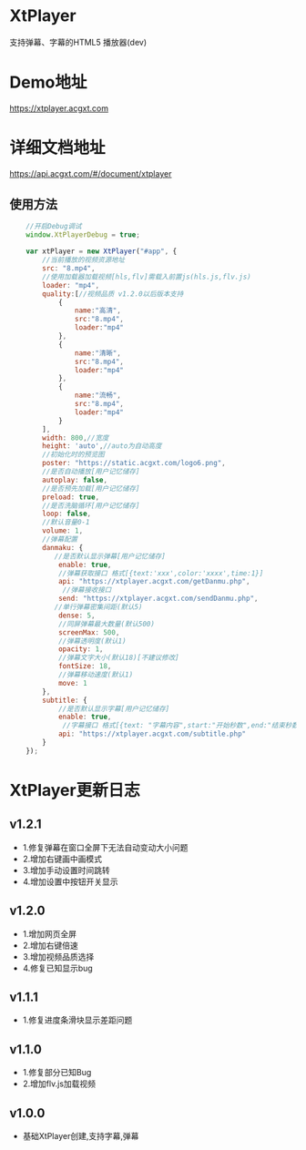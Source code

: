 # XtPlayer
支持弹幕、字幕的HTML5 播放器(dev)
# Demo地址
https://xtplayer.acgxt.com
# 详细文档地址
https://api.acgxt.com/#/document/xtplayer

## 使用方法

```javascript
    //开启Debug调试
    window.XtPlayerDebug = true;
    
    var xtPlayer = new XtPlayer("#app", {
        //当前播放的视频资源地址
        src: "8.mp4",
        //使用加载器加载视频[hls,flv]需载入前置js(hls.js,flv.js)
        loader: "mp4",
        quality:[//视频品质 v1.2.0以后版本支持
            {
                name:"高清",
                src:"8.mp4",
                loader:"mp4"
            },
            {
                name:"清晰",
                src:"8.mp4",
                loader:"mp4"
            },
            {
                name:"流畅",
                src:"8.mp4",
                loader:"mp4"
            }
        ],
        width: 800,//宽度
        height: 'auto',//auto为自动高度
        //初始化时的预览图
        poster: "https://static.acgxt.com/logo6.png",
        //是否自动播放[用户记忆储存]
        autoplay: false,
        //是否预先加载[用户记忆储存]
        preload: true,
        //是否洗脑循环[用户记忆储存]
        loop: false,
        //默认音量0-1
        volume: 1,
        //弹幕配置
        danmaku: {
           //是否默认显示弹幕[用户记忆储存]
            enable: true,
            //弹幕获取接口 格式[{text:'xxx',color:'xxxx',time:1}]
            api: "https://xtplayer.acgxt.com/getDanmu.php",
             //弹幕接收接口
            send: "https://xtplayer.acgxt.com/sendDanmu.php",
           //单行弹幕密集间距(默认5)
            dense: 5,
            //同屏弹幕最大数量(默认500)
            screenMax: 500,
            //弹幕透明度(默认1)
            opacity: 1,
            //弹幕文字大小(默认18)[不建议修改]
            fontSize: 18,
            //弹幕移动速度(默认1)
            move: 1 
        },
        subtitle: {
            //是否默认显示字幕[用户记忆储存]
            enable: true,
             //字幕接口 格式[{text: "字幕内容",start:"开始秒数",end:"结束秒数"}]
            api: "https://xtplayer.acgxt.com/subtitle.php"
        }
    });
```
# XtPlayer更新日志
## v1.2.1
* 1.修复弹幕在窗口全屏下无法自动变动大小问题
* 2.增加右键画中画模式
* 3.增加手动设置时间跳转
* 4.增加设置中按钮开关显示

## v1.2.0
* 1.增加网页全屏
* 2.增加右键倍速
* 3.增加视频品质选择
* 4.修复已知显示bug

## v1.1.1
* 1.修复进度条滑块显示差距问题

## v1.1.0
* 1.修复部分已知Bug
* 2.增加flv.js加载视频

## v1.0.0
* 基础XtPlayer创建,支持字幕,弹幕